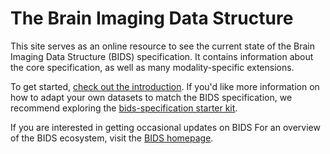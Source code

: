 # The Brain Imaging Data Structure

This site serves as an online resource to see the current state of the
Brain Imaging Data Structure (BIDS) specification. It contains information
about the core specification, as well as many modality-specific extensions.

To get started, [check out the introduction](01-introduction.md). If you'd like
more information on how to adapt your own datasets to match the BIDS
specification, we recommend exploring the [bids-specification starter kit](https://github.com/bids-standard/bids-starter-kit).

If you are interested in getting occasional updates on BIDS 
For an overview of the BIDS ecosystem, visit the [BIDS homepage](bids.neuroimaging.io).

